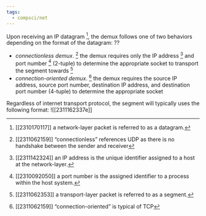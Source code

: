 ```yaml
---
tags:
  - compsci/net
---
```

Upon receiving an IP datagram [^2], the demux follows one of two behaviors depending on the format of the datagram:
??
- *connectionless demux*. [^1] the demux requires only the IP address [^3] and port number [^5] (2-tuple) to determine the appropriate socket to transport the segment towards [^4]
- *connection-oriented demux*. [^6] the demux requires the source IP address, source port number, destination IP address, and destination port number (4-tuple) to determine the appropriate socket

Regardless of internet transport protocol, the segment will typically uses the following format: ![[2311162337e]]
[^1]: [[2311062159]] “connectionless” references UDP as there is no handshake between the sender and receiver
[^2]: [[2310170117]] a network-layer packet is referred to as a datagram.
[^3]: [[2311142324]] an IP address is the unique identifier assigned to a host at the network-layer.
[^4]: [[2311062353]] a transport-layer packet is referred to as a segment.
[^5]: [[2310092050]] a port number is the assigned identifier to a process within the host system.
[^6]: [[2311062159]] “connection-oriented” is typical of TCP 